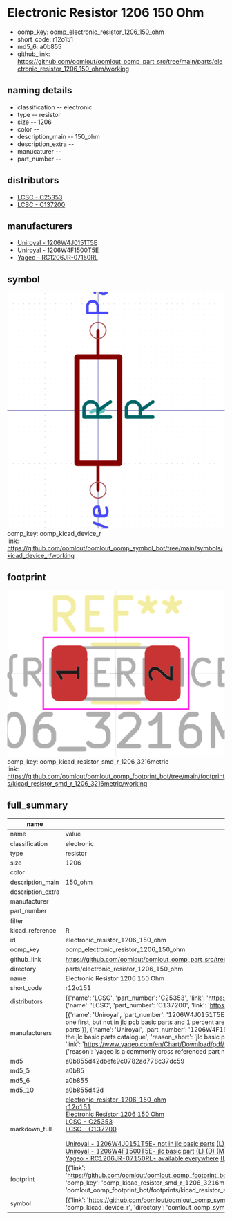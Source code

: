 # Electronic Resistor 1206 150 Ohm

  
* oomp_key: oomp_electronic_resistor_1206_150_ohm 
* short_code: r12o151
* md5_6: a0b855  
* github_link: https://github.com/oomlout/oomlout_oomp_part_src/tree/main/parts/electronic_resistor_1206_150_ohm/working  
## naming details
* classification -- electronic
* type -- resistor
* size -- 1206
* color -- 
* description_main -- 150_ohm
* description_extra -- 
* manucaturer -- 
* part_number -- 

## distributors
* [LCSC - C25353](https://lcsc.com/product-detail/C25353.html)  
* [LCSC - C137200](https://lcsc.com/product-detail/C137200.html)  

## manufacturers
* [Uniroyal - 1206W4J0151T5E]()  
* [Uniroyal - 1206W4F1500T5E]()  
* [Yageo - RC1206JR-07150RL](https://www.yageo.com/en/Chart/Download/pdf/RC1206JR-07150RL)  

## symbol

![](symbol/0/working/working_600.png)  
oomp_key: oomp_kicad_device_r  
link: https://github.com/oomlout/oomlout_oomp_symbol_bot/tree/main/symbols/kicad_device_r/working  

## footprint

![](footprint/0/working/working_600.png)  
oomp_key: oomp_kicad_resistor_smd_r_1206_3216metric  
link: https://github.com/oomlout/oomlout_oomp_footprint_bot/tree/main/footprints/kicad_resistor_smd_r_1206_3216metric/working  

## full_summary
| name | value | 
| --- | --- | 
| name | value | 
| classification | electronic | 
| type | resistor | 
| size | 1206 | 
| color |  | 
| description_main | 150_ohm | 
| description_extra |  | 
| manufacturer |  | 
| part_number |  | 
| filter |  | 
| kicad_reference | R | 
| id | electronic_resistor_1206_150_ohm | 
| oomp_key | oomp_electronic_resistor_1206_150_ohm | 
| github_link | https://github.com/oomlout/oomlout_oomp_part_src/tree/main/parts/electronic_resistor_1206_150_ohm/working | 
| directory | parts/electronic_resistor_1206_150_ohm | 
| name | Electronic Resistor 1206 150 Ohm | 
| short_code | r12o151 | 
| distributors | [{'name': 'LCSC', 'part_number': 'C25353', 'link': 'https://lcsc.com/product-detail/C25353.html', 'id': 'distributor_lcsc'}, {'name': 'LCSC', 'part_number': 'C137200', 'link': 'https://lcsc.com/product-detail/C137200.html', 'id': 'distributor_lcsc'}] | 
| manufacturers | [{'name': 'Uniroyal', 'part_number': '1206W4J0151T5E', 'link': '', 'id': 'manufacturer_uniroyal', 'note': {'reason': 'did this one first, but not in jlc pcb basic parts and 1 percent are and they are the same price', 'reason_short': 'not in jlc basic parts'}}, {'name': 'Uniroyal', 'part_number': '1206W4F1500T5E', 'link': '', 'id': 'manufacturer_uniroyal', 'note': {'reason': 'in the jlc basic parts catalogue', 'reason_short': 'jlc basic part'}}, {'name': 'Yageo', 'part_number': 'RC1206JR-07150RL', 'link': 'https://www.yageo.com/en/Chart/Download/pdf/RC1206JR-07150RL', 'id': 'manufacturer_yageo', 'note': {'reason': 'yageo is a commonly cross referenced part number', 'reason_short': 'available everywhere'}}] | 
| md5 | a0b855d42dbefe9c0782ad778c37dc59 | 
| md5_5 | a0b85 | 
| md5_6 | a0b855 | 
| md5_10 | a0b855d42d | 
| markdown_full | [electronic_resistor_1206_150_ohm](https://github.com/oomlout/oomlout_oomp_part_src/tree/main/parts/electronic_resistor_1206_150_ohm/working)<br>[r12o151](https://github.com/oomlout/oomlout_oomp_part_src/tree/main/parts/electronic_resistor_1206_150_ohm/working)<br>[Electronic Resistor 1206 150 Ohm](https://github.com/oomlout/oomlout_oomp_part_src/tree/main/parts/electronic_resistor_1206_150_ohm/working)<br>[LCSC - C25353<br>](https://lcsc.com/product-detail/C25353.html)[LCSC - C137200<br>](https://lcsc.com/product-detail/C137200.html)<br>[Uniroyal - 1206W4J0151T5E- not in jlc basic parts]() [(L)  ](https://www.lcsc.com/search?q=1206W4J0151T5E)[(D)  ](https://www.digikey.com/en/products?keywords=1206W4J0151T5E)[(M)  ](https://www.mouser.com/Search/Refine?Keyword=1206W4J0151T5E)[(N)  ](https://www.newark.com/search?st=1206W4J0151T5E)[(SZ)  ](https://so.szlcsc.com/global.html?k=1206W4J0151T5E)<br>[Uniroyal - 1206W4F1500T5E- jlc basic part]() [(L)  ](https://www.lcsc.com/search?q=1206W4F1500T5E)[(D)  ](https://www.digikey.com/en/products?keywords=1206W4F1500T5E)[(M)  ](https://www.mouser.com/Search/Refine?Keyword=1206W4F1500T5E)[(N)  ](https://www.newark.com/search?st=1206W4F1500T5E)[(SZ)  ](https://so.szlcsc.com/global.html?k=1206W4F1500T5E)<br>[Yageo - RC1206JR-07150RL- available everywhere](https://www.yageo.com/en/Chart/Download/pdf/RC1206JR-07150RL) [(L)  ](https://www.lcsc.com/search?q=RC1206JR-07150RL)[(D)  ](https://www.digikey.com/en/products?keywords=RC1206JR-07150RL)[(M)  ](https://www.mouser.com/Search/Refine?Keyword=RC1206JR-07150RL)[(N)  ](https://www.newark.com/search?st=RC1206JR-07150RL)[(SZ)  ](https://so.szlcsc.com/global.html?k=RC1206JR-07150RL)<br> | 
| footprint | [{'link': 'https://github.com/oomlout/oomlout_oomp_footprint_bot/tree/main/foootprntss/kicad_resistor_smd_r_1206_3216metric', 'oomp_key': 'oomp_kicad_resistor_smd_r_1206_3216metric', 'directory': 'oomlout_oomp_footprint_bot/footprints/kicad_resistor_smd_r_1206_3216metric//working/working.kicad_mod'}] | 
| symbol | [{'link': 'https://github.com/oomlout/oomlout_oomp_symbol_bot/tree/main/symbols/kicad_device_r', 'oomp_key': 'oomp_kicad_device_r', 'directory': 'oomlout_oomp_symbol_bot/symbols/kicad_device_r//working/working.kicad_sym'}] | 
